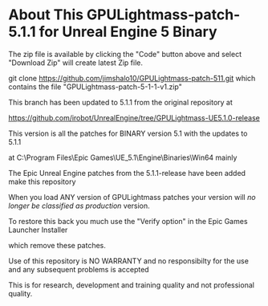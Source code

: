 About This GPULightmass-patch-5.1.1 for Unreal Engine 5 Binary
==========================================================

The zip file is available by clicking the "Code" button above and select "Download Zip" will create latest Zip file.


git clone https://github.com/jimshalo10/GPULightmass-patch-511.git which contains the file "GPULightmass-patch-5-1-1-v1.zip"

This branch has been updated to 5.1.1 from the original repository at 

https://github.com/irobot/UnrealEngine/tree/GPULightmass-UE5.1.0-release


This version is all the patches for BINARY version 5.1 with the updates to 5.1.1

at C:\Program Files\Epic Games\UE_5.1\Engine\Binaries\Win64 mainly

The Epic Unreal Engine patches from the 5.1.1-release have been added make this repository


When you load ANY version of GPULightmass patches your version will *no longer be classified as production* version. 

To restore this back you much use the "Verify option" in the Epic Games Launcher Installer

which remove these patches.

Use of this repository is NO WARRANTY and no responsibilty for the use and any subsequent problems is accepted


This is for research, development and training quality and not professional quality.
